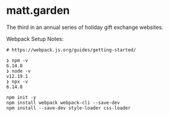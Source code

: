 # matt.garden

The third in an annual series of holiday gift exchange websites.

Webpack Setup Notes:
```
# https://webpack.js.org/guides/getting-started/

❯ npm -v
6.14.8
❯ node -v
v12.19.1
❯ npx -v
6.14.8

npm init -y
npm install webpack webpack-cli --save-dev
npm install --save-dev style-loader css-loader
```

